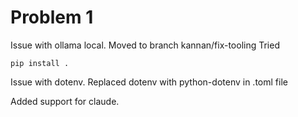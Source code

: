 # Problem 1
Issue with ollama local. Moved to branch kannan/fix-tooling
Tried
```
pip install .
```
Issue with dotenv. Replaced dotenv with python-dotenv in .toml file

Added support for claude.